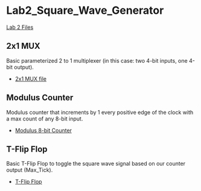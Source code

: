 # Lab2_Square_Wave_Generator
[Lab 2 Files](https://github.com/Fall-2023-Classes/lab-2-square-wave-generator/tree/main/Lab2Files)
## 2x1 MUX

Basic parameterized 2 to 1 multiplexer (in this case: two 4-bit inputs, one 4-bit output).
  - [2x1 MUX file]()

## Modulus Counter

Modulus counter that increments by 1 every positive edge of the clock with a max count of any 8-bit input.
  - [Modulus 8-bit Counter]()

## T-Flip Flop

Basic T-Flip Flop to toggle the square wave signal based on our counter output (Max_Tick).
  - [T-Flip Flop]()


